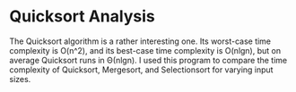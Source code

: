 # Quicksort Analysis
The Quicksort algorithm is a rather interesting one. Its worst-case time complexity is
O(n^2), and its best-case time complexity is O(nlgn), but on average Quicksort runs in Θ(nlgn). I used
this program to compare the time complexity of Quicksort, Mergesort, and Selectionsort for varying input sizes.
